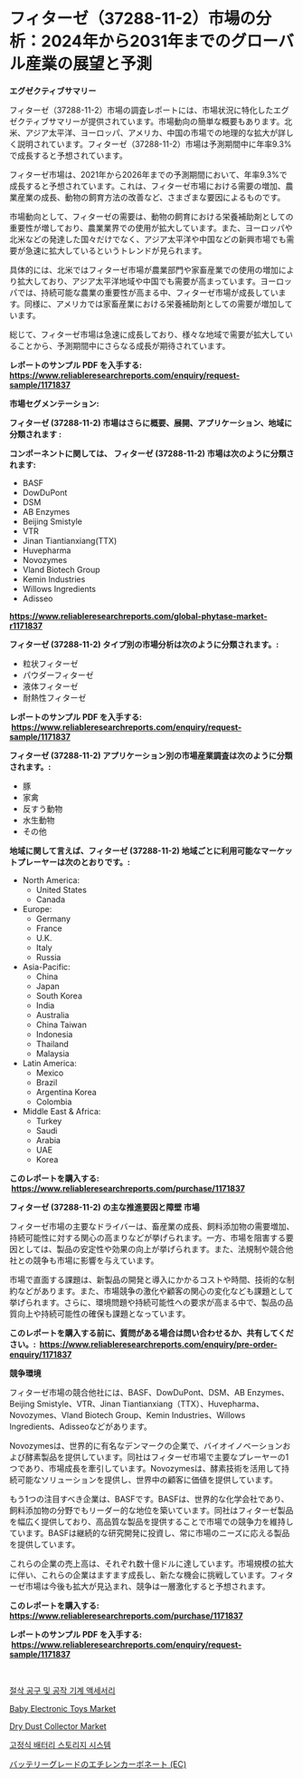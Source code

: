 <p><h1>フィターゼ（37288-11-2）市場の分析：2024年から2031年までのグローバル産業の展望と予測</h1></p><p><strong>エグゼクティブサマリー</strong></p>
<p><p>フィターゼ（37288-11-2）市場の調査レポートには、市場状況に特化したエグゼクティブサマリーが提供されています。市場動向の簡単な概要もあります。北米、アジア太平洋、ヨーロッパ、アメリカ、中国の市場での地理的な拡大が詳しく説明されています。フィターゼ（37288-11-2）市場は予測期間中に年率9.3%で成長すると予想されています。</p><p>フィターゼ市場は、2021年から2026年までの予測期間において、年率9.3%で成長すると予想されています。これは、フィターゼ市場における需要の増加、農業産業の成長、動物の飼育方法の改善など、さまざまな要因によるものです。</p><p>市場動向として、フィターゼの需要は、動物の飼育における栄養補助剤としての重要性が増しており、農業業界での使用が拡大しています。また、ヨーロッパや北米などの発達した国々だけでなく、アジア太平洋や中国などの新興市場でも需要が急速に拡大しているというトレンドが見られます。</p><p>具体的には、北米ではフィターゼ市場が農業部門や家畜産業での使用の増加により拡大しており、アジア太平洋地域や中国でも需要が高まっています。ヨーロッパでは、持続可能な農業の重要性が高まる中、フィターゼ市場が成長しています。同様に、アメリカでは家畜産業における栄養補助剤としての需要が増加しています。</p><p>総じて、フィターゼ市場は急速に成長しており、様々な地域で需要が拡大していることから、予測期間中にさらなる成長が期待されています。</p></p>
<p><strong>レポートのサンプル PDF を入手する: <a href="https://www.reliableresearchreports.com/enquiry/request-sample/1171837">https://www.reliableresearchreports.com/enquiry/request-sample/1171837</a></strong></p>
<p><strong>市場セグメンテーション:</strong></p>
<p><strong> フィターゼ (37288-11-2) 市場はさらに概要、展開、アプリケーション、地域に分類されます :</strong></p>
<p><strong>コンポーネントに関しては、 フィターゼ (37288-11-2) 市場は次のように分類されます: &nbsp;</strong></p>
<p><ul><li>BASF</li><li>DowDuPont</li><li>DSM</li><li>AB Enzymes</li><li>Beijing Smistyle</li><li>VTR</li><li>Jinan Tiantianxiang(TTX)</li><li>Huvepharma</li><li>Novozymes</li><li>Vland Biotech Group</li><li>Kemin Industries</li><li>Willows Ingredients</li><li>Adisseo</li></ul></p>
<p><strong><a href="https://www.reliableresearchreports.com/global-phytase-market-r1171837">https://www.reliableresearchreports.com/global-phytase-market-r1171837</a></strong></p>
<p><strong> フィターゼ (37288-11-2) タイプ別の市場分析は次のように分類されます。:</strong></p>
<p><ul><li>粒状フィターゼ</li><li>パウダーフィターゼ</li><li>液体フィターゼ</li><li>耐熱性フィターゼ</li></ul></p>
<p><strong>レポートのサンプル PDF を入手する: &nbsp;<a href="https://www.reliableresearchreports.com/enquiry/request-sample/1171837">https://www.reliableresearchreports.com/enquiry/request-sample/1171837</a></strong></p>
<p><strong> フィターゼ (37288-11-2) アプリケーション別の市場産業調査は次のように分類されます。:</strong></p>
<p><ul><li>豚</li><li>家禽</li><li>反すう動物</li><li>水生動物</li><li>その他</li></ul></p>
<p><strong>地域に関して言えば、フィターゼ (37288-11-2) 地域ごとに利用可能なマーケットプレーヤーは次のとおりです。:</strong></p>
<p><ul>
    <li>
        North America:
        <ul>
            <li>United States</li>
            <li>Canada</li>
        </ul>
    </li>
    <li>
        Europe:
        <ul>
            <li>Germany</li>
            <li>France</li>
            <li>U.K.</li>
            <li>Italy</li>
            <li>Russia</li>
        </ul>
    </li>
    <li>
        Asia-Pacific:
        <ul>
            <li>China</li>
            <li>Japan</li>
            <li>South Korea</li>
            <li>India</li>
            <li>Australia</li>
            <li>China Taiwan</li>
            <li>Indonesia</li>
            <li>Thailand</li>
            <li>Malaysia</li>
        </ul>
    </li>
    <li>
        Latin America:
        <ul>
            <li>Mexico</li>
            <li>Brazil</li>
            <li>Argentina Korea</li>
            <li>Colombia</li>
        </ul>
    </li>
    <li>
        Middle East & Africa:
        <ul>
            <li>Turkey</li>
            <li>Saudi</li>
            <li>Arabia</li>
            <li>UAE</li>
            <li>Korea</li>
        </ul>
    </li>
    </ul></p>
<p><strong>このレポートを購入する: &nbsp;<a href="https://www.reliableresearchreports.com/purchase/1171837">https://www.reliableresearchreports.com/purchase/1171837</a></strong></p>
<p><strong>フィターゼ (37288-11-2) の主な推進要因と障壁 市場</strong></p>
<p><p>フィターゼ市場の主要なドライバーは、畜産業の成長、飼料添加物の需要増加、持続可能性に対する関心の高まりなどが挙げられます。一方、市場を阻害する要因としては、製品の安定性や効果の向上が挙げられます。また、法規制や競合他社との競争も市場に影響を与えています。</p><p>市場で直面する課題は、新製品の開発と導入にかかるコストや時間、技術的な制約などがあります。また、市場競争の激化や顧客の関心の変化なども課題として挙げられます。さらに、環境問題や持続可能性への要求が高まる中で、製品の品質向上や持続可能性の確保も課題となっています。</p></p>
<p><strong>このレポートを購入する前に、質問がある場合は問い合わせるか、共有してください。:&nbsp; <a href="https://www.reliableresearchreports.com/enquiry/pre-order-enquiry/1171837">https://www.reliableresearchreports.com/enquiry/pre-order-enquiry/1171837</a></strong></p>
<p><strong>競争環境</strong></p>
<p><p>フィターゼ市場の競合他社には、BASF、DowDuPont、DSM、AB Enzymes、Beijing Smistyle、VTR、Jinan Tiantianxiang（TTX）、Huvepharma、Novozymes、Vland Biotech Group、Kemin Industries、Willows Ingredients、Adisseoなどがあります。</p><p>Novozymesは、世界的に有名なデンマークの企業で、バイオイノベーションおよび酵素製品を提供しています。同社はフィターゼ市場で主要なプレーヤーの1つであり、市場成長を牽引しています。Novozymesは、酵素技術を活用して持続可能なソリューションを提供し、世界中の顧客に価値を提供しています。</p><p>もう1つの注目すべき企業は、BASFです。BASFは、世界的な化学会社であり、飼料添加物の分野でもリーダー的な地位を築いています。同社はフィターゼ製品を幅広く提供しており、高品質な製品を提供することで市場での競争力を維持しています。BASFは継続的な研究開発に投資し、常に市場のニーズに応える製品を提供しています。</p><p>これらの企業の売上高は、それぞれ数十億ドルに達しています。市場規模の拡大に伴い、これらの企業はますます成長し、新たな機会に挑戦しています。フィターゼ市場は今後も拡大が見込まれ、競争は一層激化すると予想されます。</p></p>
<p><strong>このレポートを購入する: &nbsp; <a href="https://www.reliableresearchreports.com/purchase/1171837">https://www.reliableresearchreports.com/purchase/1171837</a></strong></p>
<p><strong>レポートのサンプル PDF を入手する: &nbsp;<a href="https://www.reliableresearchreports.com/enquiry/request-sample/1171837">https://www.reliableresearchreports.com/enquiry/request-sample/1171837</a></strong><strong></strong></p>
<p>&nbsp;</p>
<p><p><a href="https://medium.com/@constantinvon/%EC%A0%88%EB%8B%A8-%EB%8F%84%EA%B5%AC-%EB%B0%8F-%EA%B8%B0%EA%B3%84-%EB%8F%84%EA%B5%AC-%EC%95%A1%EC%84%B8%EC%84%9C%EB%A6%AC-%EC%8B%9C%EC%9E%A5-2031%EB%85%84%EA%B9%8C%EC%A7%80%EC%9D%98-%ED%8A%B8%EB%A0%8C%EB%93%9C-%EC%98%88%EC%B8%A1-%EB%B0%8F-%EA%B2%BD%EC%9F%81-%EB%B6%84%EC%84%9D-31bb086bb365">절삭 공구 및 공작 기계 액세서리</a></p><p><a href="https://github.com/gracielawharr/Market-Research-Report-List-1/blob/main/baby-electronic-toys-market.md">Baby Electronic Toys Market</a></p><p><a href="https://github.com/JennyferFeil2023/Market-Research-Report-List-1/blob/main/dry-dust-collector-market.md">Dry Dust Collector Market</a></p><p><a href="https://github.com/OliverBarry1954/Market-Research-Report-List-1/blob/main/452711887097.md">고정식 배터리 스토리지 시스템</a></p><p><a href="https://github.com/DayanaRunolfsdottir/Market-Research-Report-List-1/blob/main/865079195450.md">バッテリーグレードのエチレンカーボネート (EC)</a></p></p>